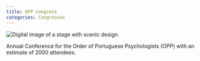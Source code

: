 ```yaml
---
title: OPP Congress
categories: Congresses
---
```


<img class="imghero" src="{{site.baseurl}}/assets/img/03595e100256451.5f04f1dcbb3a9.jpg" alt="Digital image of a stage with scenic design.">

Annual Conference for the Order of Portuguese Psychologists (OPP) with an estimate of 2000 attendees.